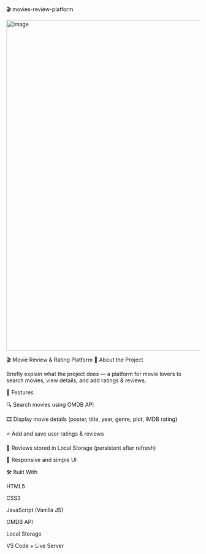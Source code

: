 🎬 movies-review-platform




<img width="1848" height="862" alt="image" src="https://github.com/user-attachments/assets/d1140efa-b91f-433a-adb0-8bc332cb66a4" />




🎬 Movie Review & Rating Platform
📌 About the Project

Briefly explain what the project does — a platform for movie lovers to search movies, view details, and add ratings & reviews.

🚀 Features

🔍 Search movies using OMDB API

🎞️ Display movie details (poster, title, year, genre, plot, IMDB rating)

⭐ Add and save user ratings & reviews

💾 Reviews stored in Local Storage (persistent after refresh)

📱 Responsive and simple UI

🛠️ Built With

HTML5

CSS3

JavaScript (Vanilla JS)

OMDB API

Local Storage

VS Code + Live Server
